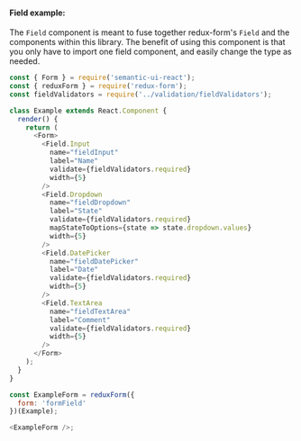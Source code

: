 #### Field example:
The `Field` component is meant to fuse together redux-form's `Field` and the components within this library.
The benefit of using this component is that you only have to import one field component, and easily change the type as needed.  
  
```js
const { Form } = require('semantic-ui-react');
const { reduxForm } = require('redux-form');
const fieldValidators = require('../validation/fieldValidators');

class Example extends React.Component {
  render() {
    return (
      <Form>
        <Field.Input
          name="fieldInput"
          label="Name"
          validate={fieldValidators.required}
          width={5}
        />
        <Field.Dropdown
          name="fieldDropdown"
          label="State"
          validate={fieldValidators.required}
          mapStateToOptions={state => state.dropdown.values}
          width={5}
        />
        <Field.DatePicker
          name="fieldDatePicker"
          label="Date"
          validate={fieldValidators.required}
          width={5}
        />
        <Field.TextArea
          name="fieldTextArea"
          label="Comment"
          validate={fieldValidators.required}
          width={5}
        />
      </Form>
    );
  }
}

const ExampleForm = reduxForm({
  form: 'formField'
})(Example);

<ExampleForm />;
```
